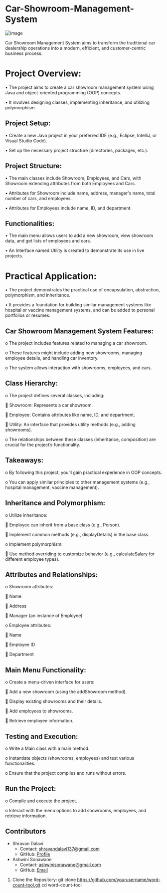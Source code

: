 # Car-Showroom-Management-System
![image](https://github.com/ShravanDalavi/Car-Showroom-Management-System/assets/172488772/83a5bbfc-b9b2-4d3f-8e0f-8825d74eb43b)

Car Showroom Management System aims to transform the traditional car dealership operations into a modern, efficient, and customer-centric business process.

# Project Overview:

•	The project aims to create a car showroom management system using Java and object-oriented programming (OOP) concepts.

•	It involves designing classes, implementing inheritance, and utilizing polymorphism.

## Project Setup:

• Create a new Java project in your preferred IDE (e.g., Eclipse, IntelliJ, or Visual Studio Code).

•	Set up the necessary project structure (directories, packages, etc.). 

## Project Structure:

•	The main classes include Showroom, Employees, and Cars, with Showroom extending attributes from both Employees and Cars.

•	Attributes for Showroom include name, address, manager's name, total number of cars, and employees.

•	Attributes for Employees include name, ID, and department.

## Functionalities:

•	The main menu allows users to add a new showroom, view showroom data, and get lists of employees and cars.

•	An Interface named Utility is created to demonstrate its use in live projects.

# Practical Application:

•	The project demonstrates the practical use of encapsulation, abstraction, polymorphism, and inheritance.

•	It provides a foundation for building similar management systems like hospital or vaccine management systems, and can be added to personal portfolios or resumes.

## Car Showroom Management System Features:

o	The project includes features related to managing a car showroom.

o	These features might include adding new showrooms, managing employee details, and handling car inventory.

o	The system allows interaction with showrooms, employees, and cars.

## Class Hierarchy:

o	The project defines several classes, including: 

 	Showroom: Represents a car showroom.

 	Employee: Contains attributes like name, ID, and department.

 	Utility: An interface that provides utility methods (e.g., adding showrooms).

o	The relationships between these classes (inheritance, composition) are crucial for the project’s functionality.

## Takeaways:

o	By following this project, you’ll gain practical experience in OOP concepts.

o	You can apply similar principles to other management systems (e.g., hospital management, vaccine management).


## Inheritance and Polymorphism:

o	Utilize inheritance: 

  	Employee can inherit from a base class (e.g., Person).

 	Implement common methods (e.g., displayDetails) in the base class.

o	Implement polymorphism: 

   	Use method overriding to customize behavior (e.g., calculateSalary for different employee types).

## Attributes and Relationships:

o	Showroom attributes: 

 	Name

  	Address
 
  	Manager (an instance of Employee)
  
o	Employee attributes: 

  	Name
  
  	Employee ID
  
  	Department
  
## Main Menu Functionality:

o	Create a menu-driven interface for users: 

	Add a new showroom (using the addShowroom method).

	Display existing showrooms and their details.

	Add employees to showrooms.

	Retrieve employee information.

## Testing and Execution:

o	Write a Main class with a main method.

o	Instantiate objects (showrooms, employees) and test various functionalities.

o	Ensure that the project compiles and runs without errors.

## Run the Project:

o	Compile and execute the project.

o	Interact with the menu options to add showrooms, employees, and retrieve information.

## Contributors

- Shravan Dalavi
  - Contact: shravandalavi137@gmail.com
  - GitHub: [Profile](https://github.com/ShravanDalavi)
- Ashwini Sonawane
  - Contact: ashwinisonawane@gmail.com
  - GitHub:  [Email](https://github.com/SonawaneAshwini)
    
1. Clone the Repository:
            git clone https://github.com/yourusername/word-count-tool.git
            cd word-count-tool

